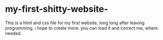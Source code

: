 # my-first-shitty-website-
This is a html and css file for my first website, long long after leaving programming. i hope to create more.
you can load it and correct me, where needed.
